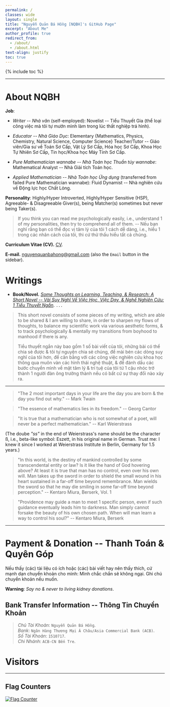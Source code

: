 ```yaml
---
permalink: /
classes: wide
layout: single
title: "Nguyễn Quản Bá Hồng [NQBH]'s GitHub Page"
excerpt: "About Me"
author_profile: true
redirect_from: 
  - /about/
  - /about.html
text-align: justify
toc: true
---
```

{% include toc %}

------

About NQBH
======

**Job**:
- *Writer -- Nhà văn* (self-employed): Novelist -- Tiểu Thuyết Gia (thể loại công việc mà tôi tự mướn mình làm trong lúc thất nghiệp trá hình).

- *Educator -- Nhà Giáo Dục*: Elementary \{Mathematics, Physics, Chemistry, Natural Science, Computer Science\} Teacher/Tutor -- Giáo viên/Gia sư về Toán Sơ Cấp, Vật Lý Sơ Cấp, Hóa học Sơ Cấp, Khoa Học Tự Nhiên Sơ Cấp, Tin học/Khoa học Máy Tính Sơ Cấp.

- *Pure Mathematician wannabe -- Nhà Toán học Thuần túy wannabe*: Mathematical Analyst -- Nhà Giải tích Toán học.

- *Applied Mathematician -- Nhà Toán học Ứng dụng* (transferred from failed Pure Mathematician wannabe): Fluid Dynamist -- Nhà nghiên cứu về Động lực học Chất Lỏng.

**Personality**: Highly/Hyper Introverted, Highly/Hyper Sensitive (HSP), Agreeable- & Disagreeable Giver(s), being Matcher(s) sometimes but never being Taker(s).

> If you think you can read me psychologically easily, i.e., understand 1 of my personalities, then try to comprehend all of them. -- Nếu bạn nghĩ rằng bạn có thể đọc vị tâm lý của tôi 1 cách dễ dàng, i.e., hiểu 1 trong các nhân cách của tôi, thì cứ thử thấu hiểu tất cả chúng.

**Curriculum Vitae (CV).** [CV](https://github.com/NQBH/publication/blob/master/CV/NQBH_CV.pdf).

**E-mail.** <nguyenquanbahong@gmail.com> (also the `Email` button in the sidebar).

Writings
======

- **Book/Novel.** [*Some Thoughts on Learning, Teaching, & Research: A Short Novel -- Vài Suy Nghĩ Về Việc Học, Việc Dạy, & Nghề Nghiên Cứu: 1 Tiểu Thuyết Ngắn*](https://github.com/NQBH/elementary_STEM_beyond/blob/main/learning_teaching_research/NQBH_on_learning_teaching_research.pdf). `...`

> This short novel consists of some pieces of my writing, which are able to be shared & I am willing to share, in order to sharpen my flows of thoughts, to balance my scientific work via various aesthetic forms, & to track psychologically & mentally my transitions from boyhood to manhood if there is any.  
>   
> Tiểu thuyết ngắn này bao gồm 1 số bài viết của tôi, những bài có thể chia sẻ được & tôi tự nguyện chia sẻ chúng, để mài bén các dòng suy nghĩ của tôi hơn, để cân bằng với các công việc nghiên cứu khoa học thông qua muôn vàn các hình thái nghệ thuật, & để đánh dấu các bước chuyển mình về mặt tâm lý & trí tuệ của tôi từ 1 cậu nhóc trở thành 1 người đàn ông trưởng thành nếu có bất cứ sự thay đổi nào xảy ra.

------

> "The 2 most important days in your life are the day you are born & the day you find out why." -- Mark Twain

> "The essence of mathematics lies in its freedom." -- Georg Cantor

> "It is true that a mathematician who is not somewhat of a poet, will never be a perfect mathematician." -- Karl Weierstrass

(The doube *"ss"* in the end of Weierstrass's name should be the character ß, i.e., beta-like symbol: Eszett, in his original name in German. Trust me: I knew it since I worked at Weierstrass Institute in Berlin, Germany for 1.5 years.)

> "In this world, is the destiny of mankind controlled by some transcendental entity or law? Is it like the hand of God hovering above? At least it is true that man has no control, even over his own will. Man takes up the sword in order to shield the small wound in his heart sustained in a far-off time beyond remembrance. Man wields the sword so that he may die smiling in some far-off time beyond perception." -- Kentaro Miura, Berserk, Vol. 1

> "Providence may guide a man to meet 1 specific person, even if such guidance eventually leads him to darkness. Man simply cannot forsake the beauty of his own chosen path. When will man learn a way to control his soul?" -- Kentaro Miura, Berserk

------

# Payment & Donation -- Thanh Toán & Quyên Góp

Nếu thấy (các) tài liệu có ích hoặc (các) bài viết hay nên thấy thích, cứ mạnh dạn chuyển khoản cho mình: Mình chắc chắn sẽ không ngại. Ghi chú chuyển khoản nếu muốn.

**Warning**: *Say no & never to living kidney donations*.

## Bank Transfer Information -- Thông Tin Chuyển Khoản
> *Chủ Tài Khoản*: `Nguyễn Quản Bá Hồng`.  
> *Bank*: `Ngân Hàng Thương Mại Á Châu/Asia Commercial Bank (ACB)`.  
> *Số Tài Khoản*: `1510717`.  
> *Chi Nhánh*: `ACB-CN Bến Tre`.

Visitors
======

------

Flag Counters
------

<a href="https://www.flagcounter.me/details/cQh"><img src="https://www.flagcounter.me/cQh/" alt="Flag Counter"></a>
